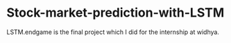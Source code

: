 # Stock-market-prediction-with-LSTM

LSTM.endgame is the final project which I did for the internship at widhya.
